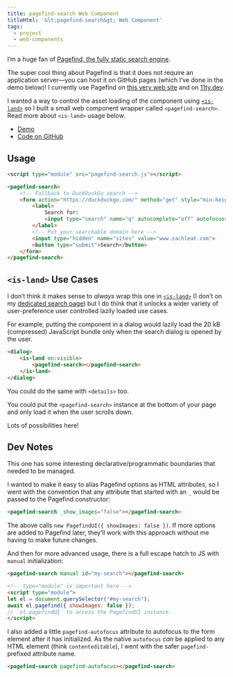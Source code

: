 ```yaml
---
title: pagefind-search Web Component
titleHtml: '&lt;pagefind-search&gt; Web Component'
tags:
  - project
  - web-components
---
```

I’m a huge fan of [Pagefind, the fully static search engine](https://pagefind.app/).

The super cool thing about Pagefind is that it does not require an application server—you can host it on GitHub pages (which I’ve done in the demo below)! I currently use Pagefind on [this very web site](https://www.zachleat.com/search/) and on [11ty.dev](https://www.11ty.dev/docs/search/).

I wanted a way to control the asset loading of the component using [`<is-land>`](https://www.11ty.dev/docs/plugins/partial-hydration/) so I built a small web component wrapper called `<pagefind-search>`. Read more about `<is-land>` usage below.

 * [Demo](http://zachleat.github.io/pagefind-search/)
 * [Code on GitHub](https://github.com/zachleat/pagefind-search/)

## Usage

```html
<script type="module" src="pagefind-search.js"></script>

<pagefind-search>
	<!-- Fallback to DuckDuckGo search -->
	<form action="https://duckduckgo.com/" method="get" style="min-height: 3.2em;"><!-- min-height to reduce CLS -->
		<label>
			Search for:
			<input type="search" name="q" autocomplete="off" autofocus>
		</label>
		<!-- Put your searchable domain here -->
		<input type="hidden" name="sites" value="www.zachleat.com">
		<button type="submit">Search</button>
	</form>
</pagefind-search>
```

## `<is-land>` Use Cases

I don’t think it makes sense to _always_ wrap this one in [`<is-land>`](https://www.11ty.dev/docs/plugins/partial-hydration/) (I don’t on my [dedicated search page](/search/)) but I do think that it unlocks a wider variety of user-preference user controlled lazily loaded use cases.

For example, putting the component in a dialog would lazily load the 20 kB (compressed) JavaScript bundle only when the search dialog is opened by the user.

```html
<dialog>
	<is-land on:visible>
		<pagefind-search></pagefind-search>
	</is-land>
</dialog>
```

You could do the same with `<details>` too.

You could put the `<pagefind-search>` instance at the bottom of your page and only load it when the user scrolls down.

Lots of possibilities here!

## Dev Notes

This one has some interesting declarative/programmatic boundaries that needed to be managed.

I wanted to make it easy to alias Pagefind options as HTML attributes, so I went with the convention that any attribute that started with an `_` would be passed to the Pagefind constructor:

```html
<pagefind-search _show_images="false"></pagefind-search>
```

The above calls `new PagefindUI({ showImages: false })`. If more options are added to Pagefind later, they’ll work with this approach without me having to make future changes.

And then for more advanced usage, there is a full escape hatch to JS with `manual` initialization:

```html
<pagefind-search manual id="my-search"></pagefind-search>

<!-- type="module" is important here -->
<script type="module">
let el = document.querySelector("#my-search");
await el.pagefind({ showImages: false });
// `el.pagefindUI` to access the PagefindUI instance.
</script>
```

I also added a little `pagefind-autofocus` attribute to autofocus to the form element after it has initialized. As the native `autofocus` _can_ be applied to any HTML element (think `contenteditable`), I went with the safer `pagefind-` prefixed attribute name.

```html
<pagefind-search pagefind-autofocus></pagefind-search>
```
